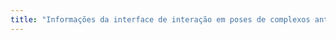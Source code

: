 ```yaml
---
title: "Informações da interface de interação em poses de complexos antígeno-anticorpo"
---
```

<script src="https://3Dmol.org/build/3Dmol-min.js"></script>
<script>
  var viewer =  $3Dmol.createViewer($("#container"));
  //https://github.com/fflavioar/datavis/blob/main/1kip-h1.pdb
  $3Dmol.download("pdb:1kip", viewer, {multimodel:true, frames:true}, function(){  
    // viewer.setStyle({}, {cartoon:{color:"spectrum"}});
    viewer.setStyle({});
    viewer.addSurface($3Dmol.SurfaceType.VDW,{opacity:0.7,color:'white'});
    viewer.addSurface($3Dmol.SurfaceType.VDW,{opacity:1.0, color:'red'}, {chain:'B', resi: [10,20,8]}); //
    viewer.addSurface($3Dmol.SurfaceType.VDW,{opacity:1.0, color:'blue'}, {chain:'A', resi: res}); //[15,28,3]
    viewer.render();
  });
</script>  
<style>
.mol-container {
  width: 60%;
  height: 400px;
  position: relative;
}
</style>

<div id="container" class="mol-container">
</div>
